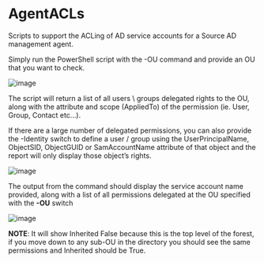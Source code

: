 # AgentACLs
Scripts to support the ACLing of AD service accounts for a Source AD management agent.

Simply run the PowerShell script with the -OU command and provide an OU that you want to check.

![image](https://github.com/user-attachments/assets/fc92d969-4f0d-4d71-b777-66c3e0ecc268)


The script will return a list of all users \ groups delegated rights to the OU, along with the attribute and scope (AppliedTo) of the permission (ie. User, Group, Contact etc…).

If there are a large number of delegated permissions, you can also provide the -Identity switch to define a user / group using the UserPrincipalName, ObjectSID, ObjectGUID or SamAccountName attribute of that object and the report will only display those object’s rights.

![image](https://github.com/user-attachments/assets/10feb252-fc64-4fb2-8bde-851f0c35491c)

The output from the command should display the service account name provided, along with a list of all permissions delegated at the OU specified with the **-OU** switch

![image](https://github.com/user-attachments/assets/bc89f3fb-044a-4af7-b27f-6e704aee045f)

**NOTE**: It will show Inherited False because this is the top level of the forest, if you move down to any sub-OU in the directory you should see the same permissions and Inherited should be True.
